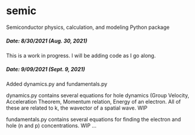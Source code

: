 # semic
Semiconductor physics, calculation, and modeling Python package

##### Date: 8/30/2021 (Aug. 30, 2021)
This is a work in progress. I will be adding code as I go along.

##### Date: 9/09/2021 (Sept. 9, 2021)
Added dynamics.py and fundamentals.py

dynamics.py contains several equations for hole dynamics (Group Velocity, Acceleration Theorem, Momentum relation, Energy of an electron. All of these are related to k, the wavector of a spatial wave. WIP

fundamentals.py contains several equations for finding the electron and hole (n and p) concentrations. WIP
...
